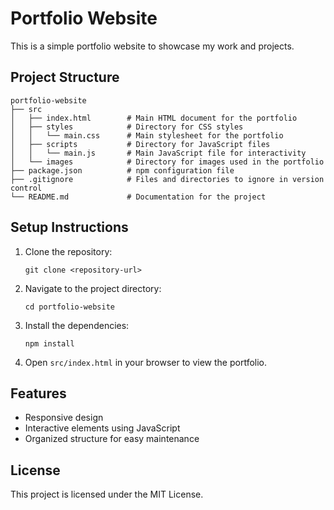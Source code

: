# Portfolio Website

This is a simple portfolio website to showcase my work and projects. 

## Project Structure

```
portfolio-website
├── src
│   ├── index.html        # Main HTML document for the portfolio
│   ├── styles            # Directory for CSS styles
│   │   └── main.css      # Main stylesheet for the portfolio
│   ├── scripts           # Directory for JavaScript files
│   │   └── main.js       # Main JavaScript file for interactivity
│   └── images            # Directory for images used in the portfolio
├── package.json          # npm configuration file
├── .gitignore            # Files and directories to ignore in version control
└── README.md             # Documentation for the project
```

## Setup Instructions

1. Clone the repository:
   ```
   git clone <repository-url>
   ```

2. Navigate to the project directory:
   ```
   cd portfolio-website
   ```

3. Install the dependencies:
   ```
   npm install
   ```

4. Open `src/index.html` in your browser to view the portfolio.

## Features

- Responsive design
- Interactive elements using JavaScript
- Organized structure for easy maintenance

## License

This project is licensed under the MIT License.